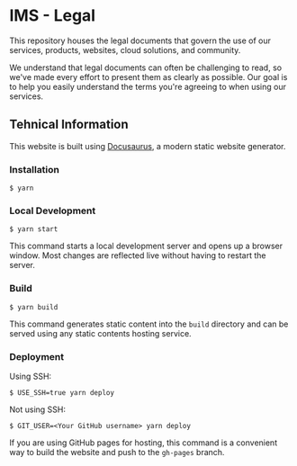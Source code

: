 # IMS - Legal
This repository houses the legal documents that govern the use of our services, products, websites, cloud solutions, and community.

We understand that legal documents can often be challenging to read, so we've made every effort to present them as clearly as possible. Our goal is to help you easily understand the terms you're agreeing to when using our services.

## Tehnical Information

This website is built using [Docusaurus](https://docusaurus.io/), a modern static website generator.

### Installation

```
$ yarn
```

### Local Development

```
$ yarn start
```

This command starts a local development server and opens up a browser window. Most changes are reflected live without having to restart the server.

### Build

```
$ yarn build
```

This command generates static content into the `build` directory and can be served using any static contents hosting service.

### Deployment

Using SSH:

```
$ USE_SSH=true yarn deploy
```

Not using SSH:

```
$ GIT_USER=<Your GitHub username> yarn deploy
```

If you are using GitHub pages for hosting, this command is a convenient way to build the website and push to the `gh-pages` branch.
